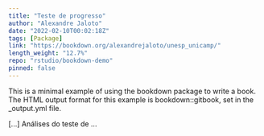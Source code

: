 ```yaml
---
title: "Teste de progresso"
author: "Alexandre Jaloto"
date: "2022-02-10T00:02:18Z"
tags: [Package]
link: "https://bookdown.org/alexandrejaloto/unesp_unicamp/"
length_weight: "12.7%"
repo: "rstudio/bookdown-demo"
pinned: false
---
```


<p>This is a minimal example of using the bookdown package to write a book. The HTML output format for this example is bookdown::gitbook, set in the _output.yml file.</p> [...] Análises do teste de ...
